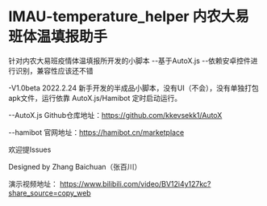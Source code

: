 # IMAU-temperature_helper 内农大易班体温填报助手
针对内农大易班疫情体温填报所开发的小脚本
--基于AutoX.js
--依赖安卓控件进行识别，兼容性应该还不错

-V1.0beta 2022.2.24 新手开发的半成品小脚本，没有UI（不会），没有单独打包apk文件，运行依靠 AutoX.js/Hamibot 定时启动运行。
       
       
 --AutoX.js Github仓库地址：https://github.com/kkevsekk1/AutoX
 
 --hamibot 官网地址：https://hamibot.cn/marketplace
       

欢迎提Issues


Designed by Zhang Baichuan（张百川）

演示视频地址：
https://www.bilibili.com/video/BV12i4y127kc?share_source=copy_web
